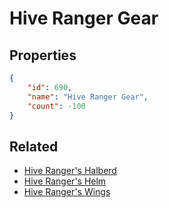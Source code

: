 # Hive Ranger Gear

<no description available>

## Properties

```json
{
    "id": 690,
    "name": "Hive Ranger Gear",
    "count": -100
}
```

## Related

- [Hive Ranger's Halberd](../items/20171-hive-ranger-s-halberd.md)
- [Hive Ranger's Helm](../items/20172-hive-ranger-s-helm.md)
- [Hive Ranger's Wings](../items/20173-hive-ranger-s-wings.md)

